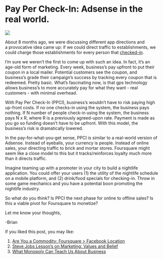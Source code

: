 <!--
id: 3462048907
link: http://loudjet.com/a/pay-per-check-in-adsense-in-the-real-world
slug: pay-per-check-in-adsense-in-the-real-world
date: Wed Feb 23 2011 04:30:07 GMT-0600 (CST)
publish: 2011-02-023
tags: check-in, foursquare, PPCI, Pay Per Check-in
-->


Pay Per Check-In: Adsense in the real world.
============================================

![](http://media.tumblr.com/tumblr_lh1ze5rcfJ1qzbc4f.jpg)

About 8 months ago, we were discussing different app directions and
a provocative idea came up: if we could direct traffic to
establishments, we could charge those establishments for every person
that
[checked-in](http://en.wikipedia.org/wiki/Check-in#Social_check-in "Wiki: check-in").

I’m sure we weren’t the first to come up with such an idea. In fact,
it’s an age-old form of marketing. Every week, business’s pay upfront to
put their coupon in a local mailer. Potential customers see the coupon,
and business’s grade their campaign’s success by tracking every coupon
that is redeemed. Pretty basic. What’s fascinating now, is that gps
technology allows business’s to more accurately pay for what they want -
real customers - with minimal overhead.

With Pay Per Check-In (PPCI), business’s wouldn’t have to risk paying
high up-front costs. If no one checks-in using the system, the business
pays nothing. If N number of people check-in using the system, the
business pays N x R, where R is a previously agreed-upon rate. Payment
is made as you go so funding doesn’t have to be upfront. With this
model, the business’s risk is dramatically lowered.

In the pay-for-what-you-get sense, PPCI is similar to a real-world
version of Adsense. Instead of eyeballs, your currency is people.
Instead of online sales, your directing traffic to brick and mortar
stores. Foursquare might seem like a close model to this but it
tracks/reinforces loyalty much more than it directs traffic.

Imagine teaming up with a promoter in your city to build a nightlife
application. You could offer your users (1) the utility of the nightlife
schedule on a mobile platform, and (2) drink/food specials for
checking-in. Throw in some game mechanics and you have a potential boon
promoting the nightlife industry.

So what do you think? Is PPCI the next phase for online to offline
sales? Is this a viable pivot for Foursquare to monetize?

Let me know your thoughts,

-Brian

If you liked this post, you may like:

1.  [Are You a Commodity: Foursquare \> Facebook
    Location](http://loudjet.com/a "Are You a Commodity: Foursquare > Facebook Location")
2.  [Steve Jobs Lesson’s on Marketing: Values and
    Belief](http://loudjet.com/a "Steve Jobs Lesson's on Marketing: Values and Belief")
3.  [What Monopoly Can Teach Us About
    Business](http://loudjet.com/a "What Monopoly Can Teach Us About Business")


